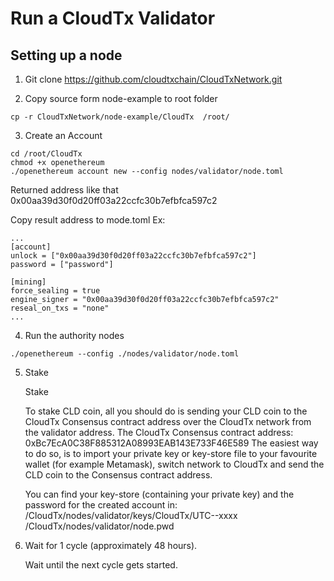 # Run a CloudTx Validator
## Setting up a node
1. Git clone https://github.com/cloudtxchain/CloudTxNetwork.git

2. Copy source form node-example to root folder
```
cp -r CloudTxNetwork/node-example/CloudTx  /root/
```
3. Create an Account

```
cd /root/CloudTx
chmod +x openethereum
./openethereum account new --config nodes/validator/node.toml
```
Returned address like that 0x00aa39d30f0d20ff03a22ccfc30b7efbfca597c2

Copy result address to mode.toml
Ex:
```
...
[account]
unlock = ["0x00aa39d30f0d20ff03a22ccfc30b7efbfca597c2"]
password = ["password"]

[mining]
force_sealing = true
engine_signer = "0x00aa39d30f0d20ff03a22ccfc30b7efbfca597c2"
reseal_on_txs = "none"
...
```
4. Run the authority nodes
```
./openethereum --config ./nodes/validator/node.toml

```
5. Stake

    Stake

    To stake CLD coin, all you should do is sending your CLD coin to the CloudTx Consensus contract address over the CloudTx network from the validator address.
    The CloudTx Consensus contract address: 0xBc7EcA0C38F885312A08993EAB143E733F46E589
    The easiest way to do so, is to import your private key or key-store file to your favourite wallet (for example Metamask), switch network to CloudTx and send the CLD coin to the Consensus contract address.

    You can find your key-store (containing your private key) and the password for the created account in:
    /CloudTx/nodes/validator/keys/CloudTx/UTC--xxxx
    /CloudTx/nodes/validator/node.pwd

6. Wait for 1 cycle (approximately 48 hours).

    Wait until the next cycle gets started.
